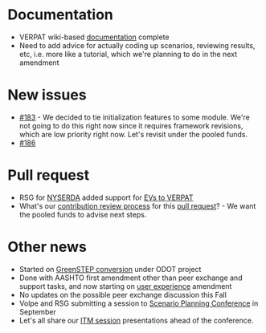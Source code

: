 # Documentation
  - VERPAT wiki-based [documentation](https://github.com/gregorbj/VisionEval/wiki/VERPAT-Inputs-and-Outputs) complete
  - Need to add advice for actually coding up scenarios, reviewing results, etc, i.e. more like a tutorial, which we're planning to do in the next amendment

# New issues
  - [#183](https://github.com/gregorbj/VisionEval/issues/183) - We decided to tie initialization features to some module.  We're not going to do this right now since it requires framework revisions, which are low priority right now.  Let's revisit under the pooled funds.
  - [#186](https://github.com/gregorbj/VisionEval/issues/186)

# Pull request
  - RSG for [NYSERDA](https://www.nyserda.ny.gov/) added support for [EVs to VERPAT](https://github.com/gregorbj/VisionEval/wiki/VERPAT-EV-Module)
  - What's our [contribution review process](https://github.com/gregorbj/VisionEval/wiki/Example-Review) for this [pull request](https://github.com/gregorbj/VisionEval/pull/185)? - We want the pooled funds to advise next steps.

# Other news
  - Started on [GreenSTEP conversion](https://github.com/gregorbj/VisionEval/wiki/VE-State-Kickoff) under ODOT project
  - Done with AASHTO first amendment other than peer exchange and support tasks, and now starting on [user experience](https://github.com/gregorbj/VisionEval/wiki/VE-User-Experience) amendment
  - No updates on the possible peer exchange discussion this Fall
  - Volpe and RSG submitting a session to [Scenario Planning Conference](http://www.scenarioplanning.io/conferences/) in September
  - Let's all share our [ITM session](http://www.cvent.com/events/7th-trb-innovations-in-travel-modeling-conference/event-summary-4bb3bd199b894528aba85ddc0102452f.aspx) presentations ahead of the conference.